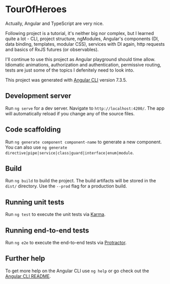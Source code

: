 # TourOfHeroes

Actually, Angular and TypeScript are very nice.

Following project is a tutorial, it's neither big nor complex, but I learned quite a lot - CLI, project structure, ngModules, Angular's components (DI, data binding, templates, modular CSS), services with DI again, http requests and basics of RxJS futures (or observables).

I'll continue to use this project as Angular playground should time allow. Idiomatic animations, authorization and authentication, permissive routing, tests are just some of the topics I defenitely need to look into.



This project was generated with [Angular CLI](https://github.com/angular/angular-cli) version 7.3.5.

## Development server

Run `ng serve` for a dev server. Navigate to `http://localhost:4200/`. The app will automatically reload if you change any of the source files.

## Code scaffolding

Run `ng generate component component-name` to generate a new component. You can also use `ng generate directive|pipe|service|class|guard|interface|enum|module`.

## Build

Run `ng build` to build the project. The build artifacts will be stored in the `dist/` directory. Use the `--prod` flag for a production build.

## Running unit tests

Run `ng test` to execute the unit tests via [Karma](https://karma-runner.github.io).

## Running end-to-end tests

Run `ng e2e` to execute the end-to-end tests via [Protractor](http://www.protractortest.org/).

## Further help

To get more help on the Angular CLI use `ng help` or go check out the [Angular CLI README](https://github.com/angular/angular-cli/blob/master/README.md).
